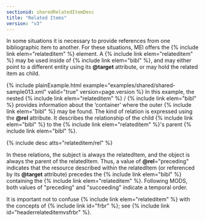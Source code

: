 ```yaml
---
sectionid: sharedRelatedItemDesc
title: "Related Items"
version: "v3"
---
```


In some situations it is necessary to provide references from one bibliographic item
to
another. For these situations, MEI offers the {% include link elem="relateditem" %} element. A
{% include link elem="relateditem" %} may be used inside of {% include link elem="bibl" %}, and
may either point to a different entity using its **@target** attribute, or may hold
the related item as child. 

{% include plainExample.html example="examples/shared/shared-sample013.xml" valid="true" version=page.version %}
 In this example, the nested {% include link elem="relateditem" %} / {% include link elem="bibl" %}
provides information about the ‘container’ where the outer {% include link elem="bibl" %} may be found. The kind of relation is expressed using the
**@rel** attribute. It describes the relationship of the child {% include link elem="bibl" %} to the {% include link elem="relateditem" %}'s parent {% include link elem="bibl" %}. 



{% include desc atts="relateditem/rel" %}




 In these relations, the subject is always the relatedItem, and the object is always
the
parent of the relatedItem. Thus, a value of **@rel**="preceding" indicates that the
resource described within the relatedItem (or referenced by its **@target** attribute)
precedes the {% include link elem="bibl" %} containing the {% include link elem="relateditem" %}.
Following MODS, both values of "preceding" and "succeeding" indicate a temporal order.


 It is important not to confuse {% include link elem="relateditem" %} with the concepts of {% include link id="frbr" %}; see {% include link id="headerrelateditemvsfrbr" %}. 

